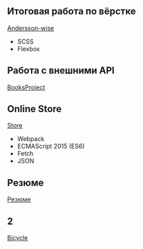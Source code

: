 ## Итоговая работа по вёрстке
[Andersson-wise](https://YuliaBilchinskaya.github.io/Andersson-wise/HomePage.html)
- SCSS 
- Flexbox

## Работа с внешними API
[BooksProject](https://github.com/YuliaBilchinskaya/YuliaBilchinskaya.github.io/tree/master/BooksProject)

## Online Store
[Store](https://github.com/YuliaBilchinskaya/YuliaBilchinskaya.github.io/tree/master/Store)
- Webpack
- ECMAScript 2015 (ES6)
- Fetch 
- JSON

## Резюме
[Резюме](https://YuliaBilchinskaya.github.io/Резюме/ResumeBilchinskaya.html)

## 2
[Bicycle](https://YuliaBilchinskaya.github.io/Bicycle/index.html)

